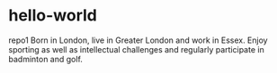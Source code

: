 # hello-world
repo1
Born in London, live in Greater London and work in Essex. Enjoy sporting as well as intellectual challenges and regularly participate in badminton and golf.
